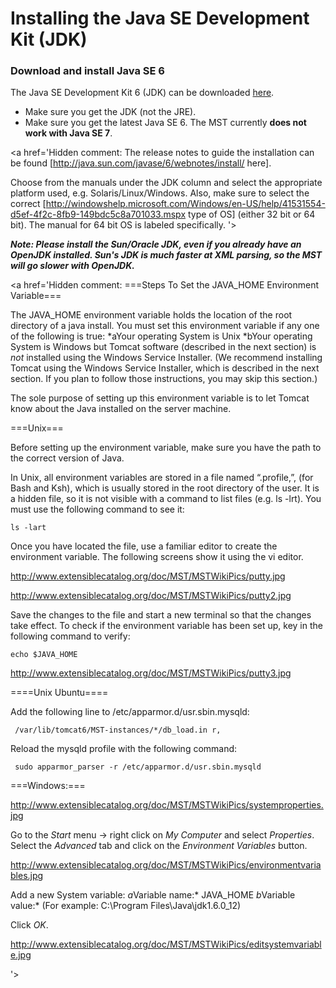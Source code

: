 # Installing the Java SE Development Kit (JDK) #

### Download and install Java SE 6 ###
The Java SE Development Kit 6 (JDK) can be downloaded [here](http://java.sun.com/javase/downloads/index.jsp).
  * Make sure you get the JDK (not the JRE).
  * Make sure you get the latest Java SE 6.  The MST currently **does not work with Java SE 7**.

<a href='Hidden comment: 
The release notes to guide the installation can be found [http://java.sun.com/javase/6/webnotes/install/ here].

Choose from the manuals under the JDK column and select the appropriate platform used, e.g. Solaris/Linux/Windows. Also, make sure to select the correct [http://windowshelp.microsoft.com/Windows/en-US/help/41531554-d5ef-4f2c-8fb9-149bdc5c8a701033.mspx type of OS] (either 32 bit or 64 bit). The manual for 64 bit OS is labeled specifically.
'></a>

**_Note: Please install the Sun/Oracle JDK, even if you already have an OpenJDK installed.  Sun's JDK is much faster at XML parsing, so the MST will go slower with OpenJDK._**

<a href='Hidden comment: 
===Steps To Set the JAVA_HOME Environment Variable===

The JAVA_HOME environment variable holds the location of the root directory of a java install. You must set this environment variable if any one of the following is true:
*aYour operating System is Unix
*bYour operating System is Windows but Tomcat software (described in the next section) is *not* installed using the Windows Service Installer. (We recommend installing Tomcat using the Windows Service Installer, which is described in the next section. If you plan to follow those instructions, you may skip this section.)

The sole purpose of setting up this environment variable is to let Tomcat know about the Java installed on the server machine.

===Unix===

Before setting up the environment variable, make sure you have the path to the correct version of Java.

In Unix, all environment variables are stored in a file named “.profile,”, (for Bash and Ksh), which is usually stored in the root directory of the user. It is a hidden file, so it is not visible with a command to list files (e.g. ls -lrt). You must use the following command to see it:

```
ls -lart
```

Once you have located the file, use a familiar editor to create the environment variable. The following screens show it using the vi editor.

http://www.extensiblecatalog.org/doc/MST/MSTWikiPics/putty.jpg

http://www.extensiblecatalog.org/doc/MST/MSTWikiPics/putty2.jpg

Save the changes to the file and start a new terminal so that the changes take effect. To check if the environment variable has been set up, key in the following command to verify:

```
echo $JAVA_HOME
```

http://www.extensiblecatalog.org/doc/MST/MSTWikiPics/putty3.jpg

====Unix Ubuntu====

Add the following line to /etc/apparmor.d/usr.sbin.mysqld:
```
 /var/lib/tomcat6/MST-instances/*/db_load.in r,
```

Reload the mysqld profile with the following command:
```
 sudo apparmor_parser -r /etc/apparmor.d/usr.sbin.mysqld
```

===Windows:===

http://www.extensiblecatalog.org/doc/MST/MSTWikiPics/systemproperties.jpg

Go to the *Start* menu -> right click on *My Computer* and select *Properties*. Select the *Advanced* tab and click on the *Environment Variables* button.

http://www.extensiblecatalog.org/doc/MST/MSTWikiPics/environmentvariables.jpg

Add a new System variable:
*a*Variable name:* JAVA_HOME
*b*Variable value:* <Path where JDK is installed> (For example: C:\Program Files\Java\jdk1.6.0_12)

Click *OK*.

http://www.extensiblecatalog.org/doc/MST/MSTWikiPics/editsystemvariable.jpg

'></a>